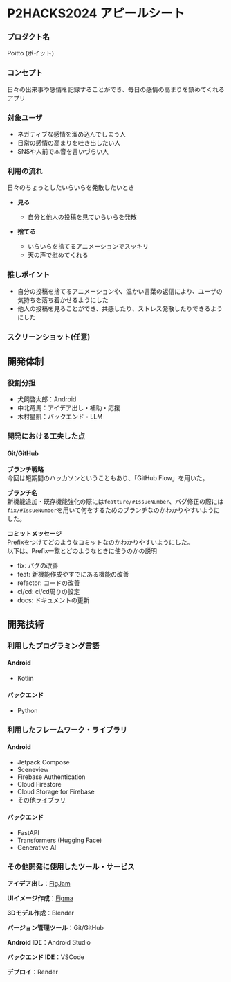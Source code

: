 # P2HACKS2024 アピールシート 

### プロダクト名  
Poitto (ポイット)

### コンセプト  
日々の出来事や感情を記録することができ、毎日の感情の高まりを鎮めてくれるアプリ

### 対象ユーザ  
- ネガティブな感情を溜め込んでしまう人
- 日常の感情の高まりを吐き出したい人
- SNSや人前で本音を言いづらい人


### 利用の流れ  
日々のちょっとしたいらいらを発散したいとき
- **見る**
  - 自分と他人の投稿を見ていらいらを発散

- **捨てる**
  - いらいらを捨てるアニメーションでスッキリ
  - 天の声で慰めてくれる

### 推しポイント  
- 自分の投稿を捨てるアニメーションや、温かい言葉の返信により、ユーザの気持ちを落ち着かせるようにした
- 他人の投稿を見ることができ、共感したり、ストレス発散したりできるようにした

### スクリーンショット(任意)  

## 開発体制  

### 役割分担  
- 犬飼啓太郎：Android
- 中北竜馬：アイデア出し・補助・応援
- 木村星凱：バックエンド・LLM

### 開発における工夫した点  
#### Git/GitHub

**ブランチ戦略**  
今回は短期間のハッカソンということもあり、「GitHub Flow」を用いた。

**ブランチ名**  
新機能追加・既存機能強化の際には`featture/#IssueNumber`、バグ修正の際には`fix/#IssueNumber`を用いて何をするためのブランチなのかわかりやすいようにした。

**コミットメッセージ**  
Prefixをつけてどのようなコミットなのかわかりやすいようにした。  
以下は、Prefix一覧とどのようなときに使うのかの説明
 - fix: バグの改善
 - feat: 新機能作成やすでにある機能の改善
 - refactor: コードの改善
 - ci/cd: ci/cd周りの設定
 - docs: ドキュメントの更新

## 開発技術 

### 利用したプログラミング言語  

#### Android
- Kotlin

#### バックエンド
- Python

### 利用したフレームワーク・ライブラリ  

#### Android
- Jetpack Compose
- Sceneview
- Firebase Authentication
- Cloud Firestore
- Cloud Storage for Firebase
- [その他ライブラリ](https://github.com/p2hacks2024/post-05/blob/main/gradle/libs.versions.toml)


#### バックエンド
- FastAPI
- Transformers (Hugging Face)
- Generative AI

### その他開発に使用したツール・サービス

**アイデア出し**：[FigJam](https://www.figma.com/board/8sqht8ywHSTNrc7ymZUJdX/P2hacks2024-%E3%82%A2%E3%82%A4%E3%83%87%E3%82%A2%E5%87%BA%E3%81%97?node-id=0-1&t=4cb0YZj2iVPY69an-1) 

**UIイメージ作成**：[Figma](https://www.figma.com/design/sKRte5zoJtD1cboe6lVBer/P2hacks2024-%E3%83%87%E3%82%B6%E3%82%A4%E3%83%B3?node-id=157-877&t=FnjdCnO7swJKO4Q5-1)

**3Dモデル作成**：Blender

**バージョン管理ツール**：Git/GitHub

**Android IDE**：Android Studio

**バックエンド IDE**：VSCode

**デプロイ**：Render
